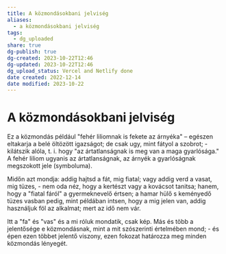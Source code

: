 ```yaml
---
title: A közmondásokbani jelviség
aliases:
  - a közmondásokbani jelviség
tags:
  - dg_uploaded
share: true
dg-publish: true
dg-created: 2023-10-22T12:46
dg-updated: 2023-10-22T12:46
dg_upload_status: Vercel and Netlify done
date created: 2022-12-14
date modified: 2023-10-22
---
```


# A közmondásokbani jelviség

Ez a közmondás például "fehér liliomnak is fekete az árnyéka" – egészen eltakarja a belé öltözött igazságot; de csak ugy, mint fátyol a szobrot; - kilátszik alóla, t. i. hogy "az ártatlanságnak is meg van a maga gyarlósága." A fehér liliom ugyanis az ártatlanságnak, az árnyék a gyarlóságnak megszokott jele (symboluma).  

Midőn azt mondja: addig hajtsd a fát, mig fiatal; vagy addig verd a vasat, mig tüzes, - nem oda néz, hogy a kertészt vagy a kovácsot tanitsa; hanem, hogy a "fiatal fáról" a gyermeknevelő értsen; a hamar hülő s keményedő tüzes vasban pedig, mint példában intsen, hogy a mig jelen van, addig használjuk föl az alkalmat; mert az idő nem vár.  

Itt a "fa" és "vas" és a mi róluk mondatik, csak kép. Más és több a jelentősége e közmondásnak, mint a mit szószerinti értelmében mond; - és épen ezen többet jelentő viszony, ezen fokozat határozza meg minden közmondás lényegét.  